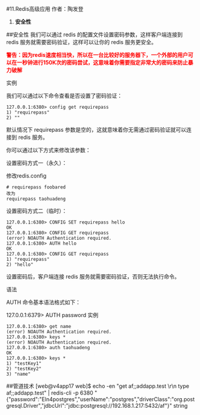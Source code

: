 #11.Redis高级应用
作者：陶发登

1.	<b>安全性</b>

##安全性
我们可以通过 redis 的配置文件设置密码参数，这样客户端连接到 redis 服务就需要密码验证，这样可以让你的 redis 服务更安全。

<span style="color:red"><b>警告：因为redis速度相当快，所以在一台比较好的服务器下，一个外部的用户可以在一秒钟进行150K次的密码尝试，这意味着你需要指定非常大的密码来防止暴力破解</b></span>

实例

我们可以通过以下命令查看是否设置了密码验证：

	127.0.0.1:6380> config get requirepass
	1) "requirepass"
	2) ""
默认情况下 requirepass 参数是空的，这就意味着你无需通过密码验证就可以连接到 redis 服务。

你可以通过以下方式来修改该参数：

设置密码方式一（永久）：

修改redis.config

	# requirepass foobared
	改为
	requirepass taohuadeng

设置密码方式二（临时）：

	127.0.0.1:6380> CONFIG SET requirepass hello
	OK
	127.0.0.1:6380> CONFIG GET requirepass
	(error) NOAUTH Authentication required.
	127.0.0.1:6380> AUTH hello
	OK
	127.0.0.1:6380> CONFIG GET requirepass
	1) "requirepass"
	2) "hello"

设置密码后，客户端连接 redis 服务就需要密码验证，否则无法执行命令。

语法

AUTH 命令基本语法格式如下：

127.0.0.1:6379> AUTH password
实例

	127.0.0.1:6380> get name
	(error) NOAUTH Authentication required.
	127.0.0.1:6380> keys *
	(error) NOAUTH Authentication required.
	127.0.0.1:6380> auth taohuadeng
	OK
	127.0.0.1:6380> keys *
	1) "testKey1"
	2) "testKey2"
	3) "name"
##管道技术
	[web@v4app17 web]$ echo -en  "get af;;addapp.test \r\n type af;;addapp.test" | redis-cli -p 6380
	"{\"password\":\"Eln4postgres\",\"userName\":\"postgres\",\"driverClass\":\"org.postgresql.Driver\",\"jdbcUrl\":\"jdbc:postgresql://192.168.1.217:5432/af\"}"
	string